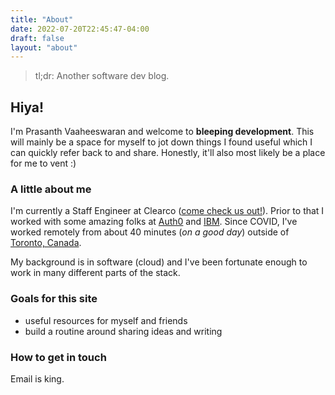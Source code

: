 ```yaml
---
title: "About"
date: 2022-07-20T22:45:47-04:00
draft: false
layout: "about"
---
```


> tl;dr: Another software dev blog.

## Hiya!

I'm Prasanth Vaaheeswaran and welcome to **bleeping development**. This will
mainly be a space for myself to jot down things I found useful which I can
quickly refer back to and share. Honestly, it'll also most likely be a place for
me to vent :)

### A little about me

I'm currently a Staff Engineer at Clearco ([come check us
out!](https://clear.co)). Prior to that I worked with some amazing folks at
[Auth0](https://auth0.com/) and [IBM](https://ibm.com). Since COVID, I've worked
remotely from about 40 minutes (_on a good day_) outside of [Toronto,
Canada](https://en.wikipedia.org/wiki/Toronto).

My background is in software (cloud) and I've been fortunate enough to work in
many different parts of the stack.

### Goals for this site

- useful resources for myself and friends
- build a routine around sharing ideas and writing

### How to get in touch

Email is king.
